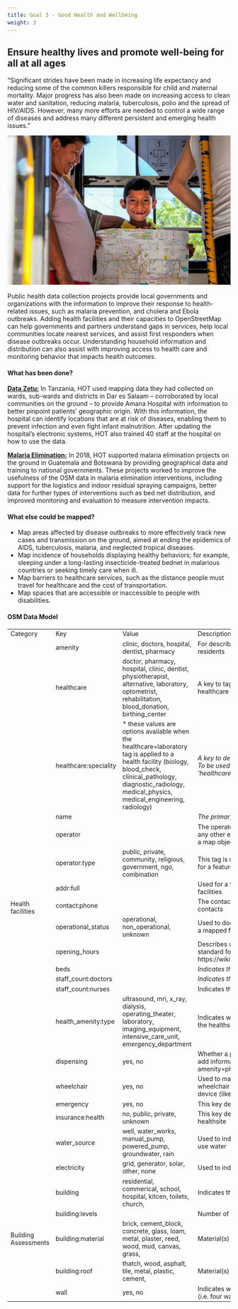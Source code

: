 ```yaml
---
title: Goal 3 - Good Health and Wellbeing
weight: 3
---
```


## Ensure healthy lives and promote well-being for all at all ages

“Significant strides have been made in increasing life expectancy and reducing some of the common killers responsible for child and maternal mortality. Major progress has also been made on increasing access to clean water and sanitation, reducing malaria, tuberculosis, polio and the spread of HIV/AIDS. However, many more efforts are needed to control a wide range of diseases and address many different persistent and emerging health issues.”

![](/images/part-iv/map-boy.jpg)

Public health data collection projects provide local governments and organizations with the information to improve their response to health-related issues, such as malaria prevention, and cholera and Ebola outbreaks. Adding health facilities and their capacities to OpenStreetMap can help governments and partners understand gaps in services, help local communities locate nearest services, and assist first responders when disease outbreaks occur. Understanding household information and distribution can also assist with improving access to health care and monitoring behavior that impacts health outcomes. 


#### What has been done?  

**[Data Zetu:](http://datazetu.dlab.or.tz/)** In Tanzania, HOT used mapping data they had collected on wards, sub-wards and districts in Dar es Salaam – corroborated by local communities on the ground – to provide Amana Hospital with information to better pinpoint patients’ geographic origin. With this information, the hospital can identify locations that are at risk of diseases, enabling them to prevent infection and even fight infant malnutrition. After updating the hospital’s electronic systems, HOT also trained 40 staff at the hospital on how to use the data.

**[Malaria Elimination:](https://www.hotosm.org/updates/field-surveying-in-botswana-to-support-the-national-malaria-programme/)** In 2018, HOT supported malaria elimination projects on the ground in Guatemala and Botswana by providing geographical data and training to national governments. These projects worked to improve the usefulness of the OSM data in malaria elimination interventions, including support for the logistics and indoor residual spraying campaigns, better data for further types of interventions such as bed net distribution, and improved monitoring and evaluation to measure intervention impacts. 


#### What else could be mapped?



*   Map areas affected by disease outbreaks to more effectively track new cases and transmission on the ground, aimed at ending the epidemics of AIDS, tuberculosis, malaria, and neglected tropical diseases. 
*   Map incidence of households displaying healthy behaviors; for example, sleeping under a long-lasting insecticide-treated bednet in malarious countries or seeking timely care when ill. 
*   Map barriers to healthcare services, such as the distance people must travel for healthcare and the cost of transportation. 
*   Map spaces that are accessible or inaccessible to people with disabilities. 


#### OSM Data Model 


<table>
  <tr>
   <td>Category
   </td>
   <td>Key
   </td>
   <td>Value
   </td>
   <td>Description/notes
   </td>
  </tr>
  <tr>
   <td rowspan="20" >Health facilities
   </td>
   <td>amenity
   </td>
   <td>clinic, doctors, hospital, dentist, pharmacy
   </td>
   <td>For describing useful and important facilities for visitors and residents
   </td>
  </tr>
  <tr>
   <td>healthcare
   </td>
   <td>doctor, pharmacy, hospital, clinic, dentist, physiotherapist, alternative, laboratory, optometrist, rehabilitation, blood_donation, birthing_center
   </td>
   <td>A key to tag all places that provide healthcare (are part of the healthcare sector)
   </td>
  </tr>
  <tr>
   <td>healthcare:speciality
   </td>
   <td>* these values are options available when the healthcare=laboratory tag is applied to a health facility (biology, blood_check, clinical_pathology, diagnostic_radiology, medical_physics, medical_engineering, radiology)
   </td>
   <td><em>A key to detail the special services provided by a healthcare facility. To be used in conjuction with the 'healthcare=*' tag. For example 'healthcare=laboratory', and 'healthcare:speciality=blood_check'</em>
   </td>
  </tr>
  <tr>
   <td>name
   </td>
   <td><name of health facility>
   </td>
   <td><em>The primary tag used for naming an element</em>
   </td>
  </tr>
  <tr>
   <td>operator
   </td>
   <td><name of operator>
   </td>
   <td>The operator tag is used to name a company, corporation, person or any other entity who is directly in charge of the current operation of a map object
   </td>
  </tr>
  <tr>
   <td>operator:type
   </td>
   <td>public, private, community, religious, government, ngo, combination
   </td>
   <td>This tag is used to give more information about the type of operator for a feature
   </td>
  </tr>
  <tr>
   <td>addr:full
   </td>
   <td><full address>
   </td>
   <td>Used for a full-text, often multi-line, address for buildings and facilities
   </td>
  </tr>
  <tr>
   <td>contact:phone
   </td>
   <td><phone number>
   </td>
   <td>The contact tag is the prefix for several contact:* keys to describe contacts
   </td>
  </tr>
  <tr>
   <td>operational_status
   </td>
   <td>operational, non_operational, unknown
   </td>
   <td>Used to document an observation of the current functional status of a mapped feature
   </td>
  </tr>
  <tr>
   <td>opening_hours
   </td>
   <td><days/times of opening>
   </td>
   <td>Describes when something is open or closed. There is a specific standard format for this data https://wiki.openstreetmap.org/wiki/Key:opening_hours/specification
   </td>
  </tr>
  <tr>
   <td>beds
   </td>
   <td><number of beds>
   </td>
   <td><em>Indicates the number of beds in a hotel or hospital</em>
   </td>
  </tr>
  <tr>
   <td>staff_count:doctors
   </td>
   <td><number of doctors>
   </td>
   <td><em>Indicates the number of doctors in a hospital</em>
   </td>
  </tr>
  <tr>
   <td>staff_count:nurses
   </td>
   <td><number of nurses>
   </td>
   <td>Indicates the number of nurses in a hospital
   </td>
  </tr>
  <tr>
   <td>health_amenity:type
   </td>
   <td>ultrasound, mri, x_ray, dialysis, operating_theater, laboratory, imaging_equipment, intensive_care_unit, emergency_department
   </td>
   <td>Indicates what type of speciality medical equipment is available at the healthsite
   </td>
  </tr>
  <tr>
   <td>dispensing
   </td>
   <td>yes, no
   </td>
   <td>Whether a pharmacy dispenses prescription drugs or not. Used to add information to something that is already tagged as amenity=pharmacy
   </td>
  </tr>
  <tr>
   <td>wheelchair
   </td>
   <td>yes, no
   </td>
   <td>Used to mark places or ways that are suitable to be used with a wheelchair and a person with a disability who uses another mobility device (like a walker)
   </td>
  </tr>
  <tr>
   <td>emergency
   </td>
   <td>yes, no
   </td>
   <td>This key describes various emergency services
   </td>
  </tr>
  <tr>
   <td>insurance:health
   </td>
   <td>no, public, private, unknown
   </td>
   <td>This key describes the type of health insurance accepted at the healthsite
   </td>
  </tr>
  <tr>
   <td>water_source
   </td>
   <td>well, water_works, manual_pump, powered_pump, groundwater, rain
   </td>
   <td>Used to indicate the source of the water for features that provide or use water
   </td>
  </tr>
  <tr>
   <td>electricity
   </td>
   <td>grid, generator, solar, other, none
   </td>
   <td>Used to indicate the source of the power generated
   </td>
  </tr>
  <tr>
   <td rowspan="5" >Building Assessments
   </td>
   <td>building
   </td>
   <td>residential, commerical, school, hospital, kitcen, toilets, church, <other>
   </td>
   <td>Indicates the useage(s) of the building.
   </td>
  </tr>
  <tr>
   <td>building:levels
   </td>
   <td><number of levels>
   </td>
   <td>Number of levels in the building
   </td>
  </tr>
  <tr>
   <td>building:material
   </td>
   <td>brick, cement_block, concrete, glass, loam, metal, plaster, reed, wood, mud, canvas, grass, <other>
   </td>
   <td>Material(s) used in wall construction
   </td>
  </tr>
  <tr>
   <td>building:roof
   </td>
   <td>thatch, wood, asphalt, tile, metal, plastic, cement, <other>
   </td>
   <td>Material(s) used in roof construction
   </td>
  </tr>
  <tr>
   <td>wall
   </td>
   <td>yes, no
   </td>
   <td>Indicates whether or not a structure can be considered fully walled (i.e. four walls) or if a stucture is open (i.e. three walls or fewer).
   </td>
  </tr>
</table>
